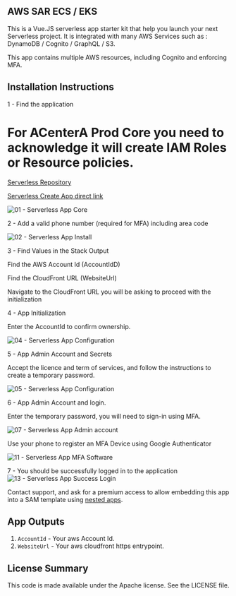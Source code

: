 ## AWS SAR ECS / EKS 

This is a Vue.JS serverless app starter kit that help you launch your next Serverless project. It is integrated with many AWS Services such as : DynamoDB / Cognito / GraphQL / S3. 

This app contains multiple AWS resources, including Cognito and enforcing MFA.

## Installation Instructions

1 - Find the application

  # For ACenterA Prod Core you need to acknowledge it will create IAM Roles or Resource policies.
  [Serverless Repository](https://console.aws.amazon.com/serverlessrepo/home?region=us-east-1#/available-applications)

  [Serverless Create App direct link](https://console.aws.amazon.com/lambda/home?region=us-east-1#/create/app?applicationId=arn:aws:serverlessrepo:us-east-1:356769441913:applications/acentera-prod-core)

  ![01 - Serverless App Core](https://github.com/ACenterA/acentera-aws-core/raw/master/docs/images/01_ACENTERA_CORE_PROD.png)

2 - Add a valid phone number (required for MFA) including area code

  ![02 - Serverless App Install](https://github.com/ACenterA/acentera-aws-core/raw/master/docs/images/02_ACENTERA_CORE_DEPLOY.png)

3 - Find Values in the Stack Output

  Find the AWS Account Id (AccountIdD)

  Find the CloudFront URL (WebsiteUrl)

  Navigate to the CloudFront URL you will be asking to proceed with the initialization

4 - App Initialization

  Enter the AccountId to confirm ownership.

  ![04 - Serverless App Configuration](https://github.com/ACenterA/acentera-aws-core/raw/master/docs/images/04_ACENTERA_BOOTSTRAP.png)

5 - App Admin Account and Secrets

  Accept the licence and term of services, and follow the instructions to create a temporary password.

  ![05 - Serverless App Configuration](https://github.com/ACenterA/acentera-aws-core/raw/master/docs/images/05_ACENTERA_BOOTSTRAP_CONFIRM.png)

6 - App Admin Account and login.

  Enter the temporary password, you will need to sign-in using MFA.

  ![07 - Serverless App Admin account](https://github.com/ACenterA/acentera-aws-core/raw/master/docs/images/07_ACENTERA_LOGIN.png)
 
  Use your phone to register an MFA Device using Google Authenticator

  ![11 - Serverless App MFA Software](https://github.com/ACenterA/acentera-aws-core/raw/master/docs/images/11_ACENTERA_REGISTER_RSOFTWARETOKEN.png)

7 - You should be successfully logged in to the application
  ![13 - Serverless App Success Login](https://github.com/ACenterA/acentera-aws-core/raw/master/docs/images/13_ACENTERA_LOGGED_IN.png)


Contact support, and ask for a premium access to allow embedding this app into a SAM template using [nested apps](https://github.com/awslabs/serverless-application-model/blob/master/versions/2016-10-31.md#awsserverlessapplication).

## App Outputs

1. `AccountId` - Your aws Account Id.
1. `WebsiteUrl` - Your aws cloudfront https entrypoint.

## License Summary

This code is made available under the Apache license. See the LICENSE file.
